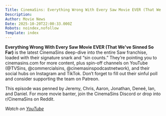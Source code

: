 ```yaml
---
Title: CinemaSins: Everything Wrong With Every Saw Movie EVER (That We've Sinned So Far)
Description: 
Author: Movie News
Date: 2025-10-20T22:00:33.000Z
Robots: noindex,nofollow
Template: index
---
```

<p><strong>Everything Wrong With Every Saw Movie EVER (That We've Sinned So Far)</strong> is the latest CinemaSins deep-dive into the entire Saw franchise, loaded with their signature snark and “sin counts.” They’re pointing you to cinemasins.com for more content, plus spin-off channels on YouTube (@TVSins, @commercialsins, @cinemasinspodcastnetwork), and their social hubs on Instagram and TikTok. Don’t forget to fill out their sinful poll and consider supporting the team on Patreon.</p>

<p>This episode was penned by Jeremy, Chris, Aaron, Jonathan, Deneé, Ian, and Daniel. For more movie banter, join the CinemaSins Discord or drop into r/CinemaSins on Reddit.</p>

<p><em>Watch on <a href="https://www.youtube.com/watch?v=5uLenShkO6U" rel="noopener noreferrer">YouTube</a></em></p>

